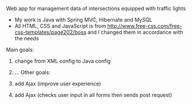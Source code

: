 Web app for management data of intersections equipped with traffic lights

   - My work is Java with Spring MVC, Hibernate and MySQL
   - All HTML, CSS and JavaScript is from http://www.free-css.com/free-css-templates/page202/boss and I changed them in accordance with the needs

Main goals:
1. change from XML config to Java config
2. ...
Other goals:

1. add Ajax (improve user experience)
2. add Ajax (checks user input in all forms then sends post request)
